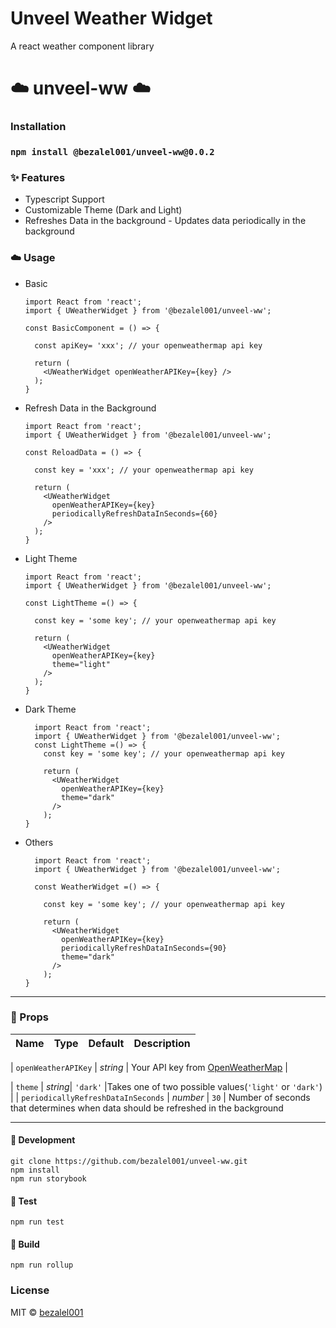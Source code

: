 # Unveel Weather Widget

A react weather component library

# ☁️ unveel-ww ☁️

### Installation

### `npm install @bezalel001/unveel-ww@0.0.2`

### ✨ Features

- Typescript Support
- Customizable Theme (Dark and Light)
- Refreshes Data in the background - Updates data periodically in the background

### ☁️ Usage

- Basic

  ```JSX
  import React from 'react';
  import { UWeatherWidget } from '@bezalel001/unveel-ww';

  const BasicComponent = () => {

    const apiKey= 'xxx'; // your openweathermap api key

    return (
      <UWeatherWidget openWeatherAPIKey={key} />
    );
  }
  ```

- Refresh Data in the Background

  ```JSX
  import React from 'react';
  import { UWeatherWidget } from '@bezalel001/unveel-ww';

  const ReloadData = () => {

    const key = 'xxx'; // your openweathermap api key

    return (
      <UWeatherWidget
        openWeatherAPIKey={key}
        periodicallyRefreshDataInSeconds={60}
      />
    );
  }
  ```

- Light Theme

  ```JSX
  import React from 'react';
  import { UWeatherWidget } from '@bezalel001/unveel-ww';

  const LightTheme =() => {

    const key = 'some key'; // your openweathermap api key

    return (
      <UWeatherWidget
        openWeatherAPIKey={key}
        theme="light"
      />
    );
  }
  ```

- Dark Theme

  ```JSX
    import React from 'react';
    import { UWeatherWidget } from '@bezalel001/unveel-ww';
    const LightTheme =() => {
      const key = 'some key'; // your openweathermap api key

      return (
        <UWeatherWidget
          openWeatherAPIKey={key}
          theme="dark"
        />
      );
  }

  ```

- Others

  ```JSX
    import React from 'react';
    import { UWeatherWidget } from '@bezalel001/unveel-ww';

    const WeatherWidget =() => {

      const key = 'some key'; // your openweathermap api key

      return (
        <UWeatherWidget
          openWeatherAPIKey={key}
          periodicallyRefreshDataInSeconds={90}
          theme="dark"
        />
      );
  }
  ```

---

### 📝 Props

| Name | Type | Default | Description |
| ---- | ---- | ------- | ----------- |

| `openWeatherAPIKey` | _string_ | Your API key from [OpenWeatherMap](https://openweathermap.org/) |

| `theme` | _string_| `'dark'` |Takes one of two possible values(`'light'` or `'dark'`) |
| `periodicallyRefreshDataInSeconds` | _number_ | `30` | Number of seconds that determines when data should be refreshed in the background

---

#### 🔨 Development

```
git clone https://github.com/bezalel001/unveel-ww.git
npm install
npm run storybook
```

#### 🧪 Test

`npm run test`

#### 🔧 Build

`npm run rollup`

### License

MIT © [bezalel001](https://github.com/bezalel001)
